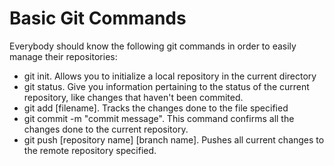 # Basic Git Commands

Everybody should know the following git commands in order to
easily manage their repositories:

- git init. Allows you to initialize a local repository in the current directory
- git status. Give you information pertaining to the status of the current repository, like changes that haven't been commited.
- git add [filename]. Tracks the changes done to the file specified
- git commit -m "commit message". This command confirms all the changes done to the current repository.
- git push [repository name] [branch name]. Pushes all current changes to the remote repository specified.

